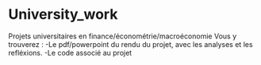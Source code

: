 # University_work
Projets universitaires en finance/économétrie/macroéconomie
Vous y trouverez : 
  -Le pdf/powerpoint du rendu du projet, avec les analyses et les refléxions.
  -Le code associé au projet

